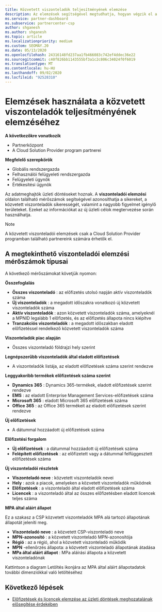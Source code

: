 ```yaml
---
title: Közvetett viszonteladók teljesítményének elemzése
description: Az elemzések segítségével megtudhatja, hogyan végzik el a közvetett viszonteladókat, valamint a sikereket és a több figyelmet igénylő területeket.
ms.service: partner-dashboard
ms.subservice: partnercenter-csp
author: shganesh
ms.author: shganesh
ms.topic: article
ms.localizationpriority: medium
ms.custom: SEOMAY.20
ms.date: 05/13/2020
ms.openlocfilehash: 24316148fd237aa1fb466083c742ef4ddec36e22
ms.sourcegitcommit: c40f826bb1143555bf3a1c2c806c34024f0f6019
ms.translationtype: MT
ms.contentlocale: hu-HU
ms.lasthandoff: 09/02/2020
ms.locfileid: "92528310"
---
```

# <a name="use-analytics-to-analyze-performance-of-your-indirect-resellers"></a>Elemzések használata a közvetett viszonteladók teljesítményének elemzéséhez

**A következőkre vonatkozik**

- Partnerközpont
- A Cloud Solution Provider program partnerei

**Megfelelő szerepkörök**

- Globális rendszergazda
- Felhasználói felügyeleti rendszergazda
- Felügyeleti ügynök
- Értékesítési ügynök

Az adatmeghajtók üzleti döntéseket hoznak. A **viszonteladói elemzési** oldalon található mérőszámok segítségével azonosíthatja a sikereket, a közvetett viszonteladók sikerességét, valamint a nagyobb figyelmet igénylő területeket. Ezeket az információkat az új üzleti célok megtervezése során használhatja.

> [!NOTE]
> A közvetett viszonteladói elemzések csak a Cloud Solution Provider programban található partnereink számára érhetők el.

## <a name="types-of-reseller-analytics-metrics-you-can-view"></a>A megtekinthető viszonteladói elemzési mérőszámok típusai

A következő mérőszámokat követjük nyomon:

**Összefoglalás**  
 - **Összes viszonteladó** : az előfizetés utolsó napján aktív viszonteladók száma  
 - **Új viszonteladók** : a megadott időszakra vonatkozó új közvetett viszonteladók száma  
 - **Aktív viszonteladók** : azon közvetett viszonteladók száma, amelyeknél a MPNID legalább 1 előfizetés, és az előfizetés állapota nincs kiépítve  
 - **Tranzakciós viszonteladók** : a megadott időszakban eladott előfizetéssel rendelkező közvetett viszonteladók száma  

**Viszonteladók piac alapján**  
 - Összes viszonteladó földrajzi hely szerint  

**Legnépszerűbb viszonteladók által eladott előfizetések**
 - A viszonteladók listája, az eladott előfizetések száma szerint rendezve  

**Leggyakoribb termékek előfizetések száma szerint**  
 - **Dynamics 365** : Dynamics 365-termékek, eladott előfizetések szerint rendezve  
 - **EMS** : az eladott Enterprise Management Services-előfizetések száma  
 - **Microsoft 365** : eladott Microsoft 365 előfizetések száma  
 - **Office 365** : az Office 365 termékeit az eladott előfizetések szerint rendezve  

**Új előfizetések**  
 - A dátummal hozzáadott új előfizetések száma  

**Előfizetési forgalom**  
 - **Új előfizetések** : a dátummal hozzáadott új előfizetések száma  
 - **Felépített előfizetések** : az előfizetett vagy a dátummal felfüggesztett előfizetések száma  

**Új viszonteladói részletek**  
 - **Viszonteladó neve** : közvetett viszonteladók nevei  
 - **Hely** : azok a piacok, amelyeken a közvetett viszonteladók működnek  
 - **Előfizetések** : a viszonteladó által eladott előfizetések száma  
 - **Licencek** : a viszonteladó által az összes előfizetésben eladott licencek teljes száma  

**MPA által aláírt állapot**

Ez a szakasz a CSP közvetett viszonteladók MPA alá tartozó állapotának állapotát jeleníti meg.

 - **Viszonteladó neve** : a közvetett CSP-viszonteladó neve
 - **MPN-azonosító** : a közvetett viszonteladó MPN-azonosítója
 - **Régió** : az a régió, ahol a közvetett viszonteladó működik
 - **MPN** -ellenőrzés állapota: a közvetett viszonteladó állapotának átadása
 - **MPa által aláírt állapot** : MPa aláírási állapota a közvetett viszonteladónak

Kattintson a diagram Letöltés ikonjára az MPA által aláírt állapotadatok további dimenziókkal való letöltéséhez
  
## <a name="next-steps"></a>Következő lépések

- [Előfizetések és licencek elemzése az üzleti döntések meghozatalának elősegítése érdekében](analyze-subscriptions-licenses.md)